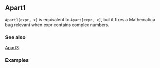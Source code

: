 ## Apart1 

`Apart1[expr, x]` is equivalent to `Apart[expr, x]`, but it fixes a Mathematica bug relevant when expr contains complex numbers.

### See also

[Apart3](Apart3).

### Examples